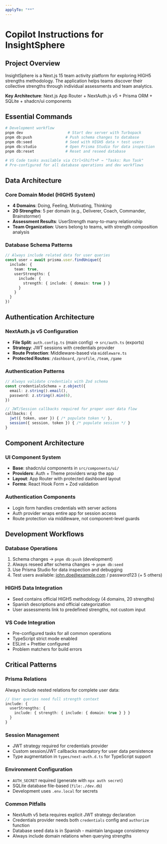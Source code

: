 ```yaml
---
applyTo: "**"
---
```

# Copilot Instructions for InsightSphere

## Project Overview
InsightSphere is a Next.js 15 team activity platform for exploring HIGH5 strengths methodology. The application helps teams discover their collective strengths through individual assessments and team analytics.

**Key Architecture**: Next.js App Router + NextAuth.js v5 + Prisma ORM + SQLite + shadcn/ui components

## Essential Commands
```bash
# Development workflow
pnpm dev                    # Start dev server with Turbopack
pnpm db:push               # Push schema changes to database
pnpm db:seed               # Seed with HIGH5 data + test users
pnpm db:studio             # Open Prisma Studio for data inspection
pnpm db:reset              # Reset and reseed database

# VS Code tasks available via Ctrl+Shift+P → "Tasks: Run Task"
# Pre-configured for all database operations and dev workflows
```

## Data Architecture

### Core Domain Model (HIGH5 System)
- **4 Domains**: Doing, Feeling, Motivating, Thinking
- **20 Strengths**: 5 per domain (e.g., Deliverer, Coach, Commander, Brainstormer)
- **Assessment Results**: UserStrength many-to-many relationship
- **Team Organization**: Users belong to teams, with strength composition analysis

### Database Schema Patterns
```typescript
// Always include related data for user queries
const user = await prisma.user.findUnique({
  include: {
    team: true,
    userStrengths: {
      include: {
        strength: { include: { domain: true } }
      }
    }
  }
})
```

## Authentication Architecture

### NextAuth.js v5 Configuration
- **File Split**: `auth.config.ts` (main config) → `src/auth.ts` (exports)
- **Strategy**: JWT sessions with credentials provider
- **Route Protection**: Middleware-based via `middleware.ts`
- **Protected Routes**: `/dashboard`, `/profile`, `/team`, `/game`

### Authentication Patterns
```typescript
// Always validate credentials with Zod schema
const credentialsSchema = z.object({
  email: z.string().email(),
  password: z.string().min(6),
})

// JWT/Session callbacks required for proper user data flow
callbacks: {
  jwt({ token, user }) { /* populate token */ },
  session({ session, token }) { /* populate session */ }
}
```

## Component Architecture

### UI Component System
- **Base**: shadcn/ui components in `src/components/ui/`
- **Providers**: Auth + Theme providers wrap the app
- **Layout**: App Router with protected dashboard layout
- **Forms**: React Hook Form + Zod validation

### Authentication Components
- Login form handles credentials with server actions
- Auth provider wraps entire app for session access
- Route protection via middleware, not component-level guards

## Development Workflows

### Database Operations
1. Schema changes → `pnpm db:push` (development)
2. Always reseed after schema changes → `pnpm db:seed`
3. Use Prisma Studio for data inspection and debugging
4. Test users available: john.doe@example.com / password123 (+ 5 others)

### HIGH5 Data Integration
- Seed contains official HIGH5 methodology (4 domains, 20 strengths)
- Spanish descriptions and official categorization
- User assessments link to predefined strengths, not custom input

### VS Code Integration
- Pre-configured tasks for all common operations
- TypeScript strict mode enabled
- ESLint + Prettier configured
- Problem matchers for build errors

## Critical Patterns

### Prisma Relations
Always include nested relations for complete user data:
```typescript
// User queries need full strength context
include: {
  userStrengths: {
    include: { strength: { include: { domain: true } } }
  }
}
```

### Session Management
- JWT strategy required for credentials provider
- Custom session/JWT callbacks mandatory for user data persistence
- Type augmentation in `types/next-auth.d.ts` for TypeScript support

### Environment Configuration
- `AUTH_SECRET` required (generate with `npx auth secret`)
- SQLite database file-based (`file:./dev.db`)
- Development uses `.env.local` for secrets

### Common Pitfalls
- NextAuth v5 beta requires explicit JWT strategy declaration
- Credentials provider needs both `credentials` config and `authorize` function
- Database seed data is in Spanish - maintain language consistency
- Always include domain relations when querying strengths
